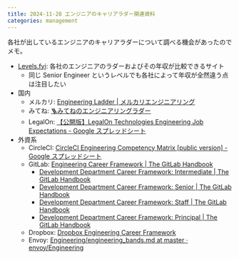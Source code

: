 ```yaml
---
title: 2024-11-28 エンジニアのキャリアラダー関連資料
categories: management
---
```


各社が出しているエンジニアのキャリアラダーについて調べる機会があったのでメモ。

- [Levels.fyi](https://www.levels.fyi/): 各社のエンジニアのラダーおよびその年収が比較できるサイト
  - 同じ Senior Engineer というレベルでも各社によって年収が全然違う点は注目したい
- 国内
  - メルカリ: [Engineering Ladder \| メルカリエンジニアリング](https://engineering.mercari.com/ladder/)
  - みてね: [🪜みてねのエンジニアリングラダー](https://team.mitene.us/engineering-ladder)
  - LegalOn: [【公開版】LegalOn Technologies Engineering Job Expectations - Google スプレッドシート](https://docs.google.com/spreadsheets/d/1jad5ybRc5XqIPMRyz9eHAwCL6rUlFJ5NCakqoO_Uu08/edit?gid=1832796022#gid=1832796022)
- 外資系
  - CircleCI: [CircleCI Engineering Competency Matrix \[public version\] - Google スプレッドシート](https://docs.google.com/spreadsheets/d/131XZCEb8LoXqy79WWrhCX4sBnGhCM1nAIz4feFZJsEo/edit?gid=0#gid=0)
  - GitLab: [Engineering Career Framework \| The GitLab Handbook](https://handbook.gitlab.com/handbook/engineering/careers/matrix/)
    - [Development Department Career Framework: Intermediate \| The GitLab Handbook](https://handbook.gitlab.com/handbook/engineering/careers/matrix/development/intermediate/)
    - [Development Department Career Framework: Senior \| The GitLab Handbook](https://handbook.gitlab.com/handbook/engineering/careers/matrix/development/senior/)
    - [Development Department Career Framework: Staff \| The GitLab Handbook](https://handbook.gitlab.com/handbook/engineering/careers/matrix/development/staff/)
    - [Development Department Career Framework: Principal \| The GitLab Handbook](https://handbook.gitlab.com/handbook/engineering/careers/matrix/development/principal/)
  - Dropbox: [Dropbox Engineering Career Framework](https://dropbox.github.io/dbx-career-framework/overview.html)
  - Envoy: [Engineering/engineering_bands.md at master · envoy/Engineering](https://github.com/envoy/Engineering/blob/master/engineering_bands.md)
